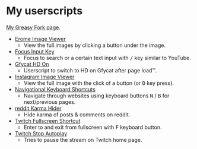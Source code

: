 # My userscripts

[My Greasy Fork page](https://greasyfork.org/en/users/247902-kittenparry).

* [Erome Image Viewer](erome_image_viewer)
	* View the full images by clicking a button under the image.
* [Focus Input Key](focus_input_key)
	* Focus to search or a certain text input with <kbd>/</kbd> key similar to YouTube.
* [Gfycat HD On](gfycat_hd_on)
	* Userscript to switch to HD on Gfycat after page load™.
* [Instagram Image Viewer](instagram_image_viewer)
	* View the full image with the click of a button (or <kbd>D</kbd> key press).
* [Navigational Keyboard Shortcuts](navigational_keyboard_shortcuts)
	* Navigate through websites using keyboard buttons <kbd>N</kbd> / <kbd>B</kbd> for next/previous pages.
* [reddit Karma Hider](reddit_karma_hider)
	* Hide karma of posts & comments on reddit.
* [Twitch Fullscreen Shortcut](twitch_fullscreen_shortcut)
	* Enter to and exit from fullscreen with <kbd>F</kbd> keyboard button.
* [Twitch Stop Autoplay](twitch_stop_autoplay)
	* Tries to pause the stream on Twitch home page.
